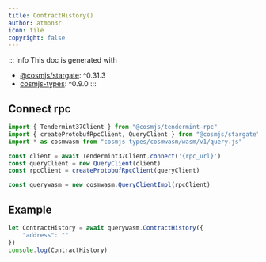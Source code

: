 ```yaml
---
title: ContractHistory()
author: atmon3r
icon: file
copyright: false
---
```


::: info
This doc is generated with 
- [@cosmjs/stargate](https://www.npmjs.com/package/@cosmjs/stargate): ^0.31.3
- [cosmjs-types](https://www.npmjs.com/package/cosmjs-types): ^0.9.0
:::
   
## Connect rpc

```js
import { Tendermint37Client } from "@cosmjs/tendermint-rpc"
import { createProtobufRpcClient, QueryClient } from "@cosmjs/stargate"
import * as cosmwasm from "cosmjs-types/cosmwasm/wasm/v1/query.js"

const client = await Tendermint37Client.connect('{rpc_url}')
const queryClient = new QueryClient(client)
const rpcClient = createProtobufRpcClient(queryClient)

const querywasm = new cosmwasm.QueryClientImpl(rpcClient)
```

## Example
```js
let ContractHistory = await querywasm.ContractHistory({
    "address": ""
})
console.log(ContractHistory)
```
   
